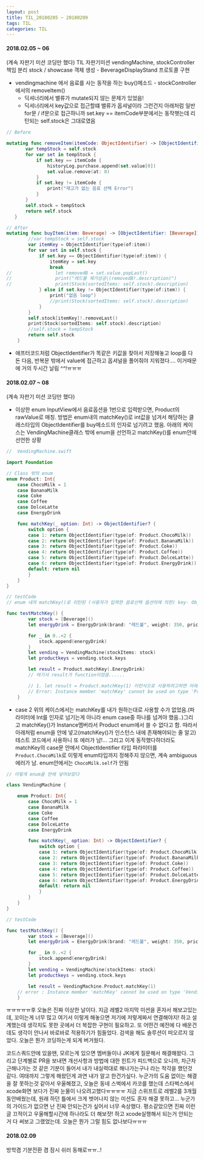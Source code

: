 ```yaml
---
layout: post
title: TIL_20180205 ~ 20180209
tags: TIL
categories: TIL
---
```


#### 2018.02.05 ~ 06
(계속 자판기 미션 코딩만 했다)
TIL
자판기미션 vendingMachine, stockController책임 분리 stock / showcase 객체 생성 - BeverageDisplayStand 프로토콜 구현
- vendingmachine 에서 음료를 사는 동작을 하는 buy()메소드 - stockController에서의 removeItem()
  - 딕셔너리에서 밸류가 mutate되지 않는 문제가 있었음!
  - 딕셔너리에서 key값으로 접근할떄 밸류가 옵셔널이라 그런건지 아래처럼 일반 for문 / if문으로 접근하니까 set.key == itemCode부분에서는 동작햇는데 리턴되는 self.stock은 그대로였음

```Swift
// Before

mutating func removeItem(itemCode: ObjectIdentifier) -> [ObjectIdentifier: [Beverage]]{
       var tempStock = self.stock
       for var set in tempStock {
           if set.key == itemCode {
               historyLog.purchase.append(set.value[0])
               set.value.remove(at: 0)
           }
           if set.key != itemCode {
               print("재고가 없는 음료 선택 Error")
           }
       }
       self.stock = tempStock
       return self.stock
   }

// After
mutating func buyItem(item: Beverage) -> [ObjectIdentifier: [Beverage]] {
        //var tempStock = self.stock
        var itemKey = ObjectIdentifier(type(of:item))
        for var set in self.stock {
            if set.key == ObjectIdentifier(type(of:item)) {
                itemKey = set.key
                break
//                let removedB = set.value.popLast()
//                print("레드불 제거성공\(removedB!.description)")
//                print(Stock(sortedItems: self.stock).description)
            } else if set.key != ObjectIdentifier(type(of:item)) {
                print("없음 loop")
                //print(Stock(sortedItems: self.stock).description)
            }
        }
        self.stock[itemKey]!.removeLast()
        print(Stock(sortedItems: self.stock).description)
        //self.stock = tempStock
        return self.stock
    }
```
- 애프터코드처럼 ObjectIdentifier가 똑같은 키값을 찾아서 저장해놓고 loop를 다 돈 다음, 반복문 밖에서 value에 접근하고 옵셔널을 풀어줘야 지워졌다.... 이거때문에 거의 두시간 날림 ^^!ㅠㅠㅠ


#### 2018.02.07 ~ 08
(계속 자판기 미션 코딩만 했다)
- 이상한 enum
InputView에서 음료옵션을 1번으로 입력받으면, Product의 rawValue로 매칭. 방법은 enum내의 matchKey()로 int값을 넘겨서 해당하는 클래스타입의 ObjectIdentifier를 buy메소드의 인자로 넘기려고 했음.
아래의 케이스는 VendingMachine클래스 밖에 enum을 선언하고 matchKey()를 enum안에 선언한 상황
```Swift
//  VendingMachine.swift

import Foundation

// Class 밖의 enum
enum Product: Int{
    case ChocoMilk = 1
    case BananaMilk
    case Coke
    case Coffee
    case DolceLatte
    case EnergyDrink

    func matchKey(_ option: Int) -> ObjectIdentifier? {
        switch option {
        case 1: return ObjectIdentifier(type(of: Product.ChocoMilk))
        case 2: return ObjectIdentifier(type(of: Product.BananaMilk))
        case 3: return ObjectIdentifier(type(of: Product.Coke))
        case 4: return ObjectIdentifier(type(of: Product.Coffee))
        case 5: return ObjectIdentifier(type(of: Product.DolceLatte))
        case 6: return ObjectIdentifier(type(of: Product.EnergyDrink))
        default: return nil
        }
    }
}

// testCode
// enum 내의 matchKey()로 리턴된 (사용자가 입력한 음료선택 옵션의에 의한) key- ObjectIdentifier값과 자판기가 보유한 stock내의 key-ObjectIdentifier의 값이 같은지 비교하고싶었음

func testMatchKey() {
        var stock = [Beverage]()
        let energyDrink = EnergyDrink(brand: "레드불", weight: 350, price: 2000, name: "레드불", manufactured: "20171010")

        for _ in 0..<2 {
            stock.append(energyDrink)
        }
        let vending = VendingMachine(stockItems: stock)
        let productkeys = vending.stock.keys

        let result = Product.matchKey(.EnergyDrink)
        // 여기서 result가 function이었음......

        // 1. let result = Product.matchKey(1) 이런식으로 사용하려고하면 아래와 같은 에러. 대체 어떤 경우인지 잘 모르겠음 ㅠㅠ
        // Error: Instance member 'matchKey' cannot be used on type 'Product'; did you mean to use a value of this type instead?
    }
```
- case 2
위의 케이스에서는 matchKey를 내가 원하는대로 사용할 수가 없었음.(파라미터에 Int를 인자로 넘기는게 아니라 enum case중 하나를 넘겨야 했음..)그리고 matchKey()가 Instance멤버라서 Product enum에서 쓸 수 없다고 함.
따라서 아래처럼 enum을 안에 넣고(matchKey()가 인스턴스 내에 존재해야되는 줄 알고) 테스트 코드에서 사용하니 또 에러가 남!... 그리고 이게 동작했다하더라도 matchKey의 case문 안에서 ObjectIdentifier 타입 파라미터를 `Product.ChocoMilk`로 이렇게 enum타입까지 정해주지 않으면, 계속 ambiguous에러가 남. enum안에서는 `ChocoMilk.self`가 안됨

```Swift
// 이렇게 enum을 안에 넣어보았다

class VendingMachine {

    enum Product: Int{
        case ChocoMilk = 1
        case BananaMilk
        case Coke
        case Coffee
        case DolceLatte
        case EnergyDrink

        func matchKey(_ option: Int) -> ObjectIdentifier? {
            switch option {
            case 1: return ObjectIdentifier(type(of: Product.ChocoMilk))
            case 2: return ObjectIdentifier(type(of: Product.BananaMilk))
            case 3: return ObjectIdentifier(type(of: Product.Coke))
            case 4: return ObjectIdentifier(type(of: Product.Coffee))
            case 5: return ObjectIdentifier(type(of: Product.DolceLatte))
            case 6: return ObjectIdentifier(type(of: Product.EnergyDrink))
            default: return nil
            }
        }
    }
}

// testCode

func testMatchKey() {
        var stock = [Beverage]()
        let energyDrink = EnergyDrink(brand: "레드불", weight: 350, price: 2000, name: "레드불", manufactured: "20171010")

        for _ in 0..<2 {
            stock.append(energyDrink)
        }
        let vending = VendingMachine(stockItems: stock)
        let productkeys = vending.stock.keys

        let result = VendingMachine.Product.matchKey(1)
    // error : Instance member 'matchKey' cannot be used on type 'VendingMachine.Product'; did you mean to use a value of this type instead?
    }
```

ㅠㅠㅠㅠㅠ후 오늘은 진짜 이상한 날이다. 지금 레벨2 마지막 미션을 혼자서 해보고있는데, 꼬이는게 너무 많고 여기서 이렇게 해놓으면 저기에 저렇게짜서 연결해야지! 하고 설계했는데 생각치도 못한 곳에서 더 복잡한 구현이 필요하고. 또 어떤건 예전에 다 배운건데도 생각이 안나서 바로바로 적용하기가 힘들었다. 검색을 해도 솔루션이 떠오르지 않았다. 오늘은 뭔가 코딩하는게 되게 버거웠다.

코드스쿼드안에 있을땐, 모르는게 있으면 멤버들이나 JK에게 질문해서 해결해왔다. 그리고 단계별로 PR을 보내면 개선사항과 방법에 대한 힌트가 피드백으로 오니까, 차근차근해나가는 것 같은 기분이 들어서 내가 내실력대로 해나가는구나 라는 착각을 했던것 같다. 여태까지 그렇게 해왔던게 과연 내가 알고 한건가싶다. 누군가의 도움 없이는 해결을 잘 못하는것 같아서 우울해졌고, 오늘은 동네 스벅에서 카코를 했는데 스타벅스에서 xcode화면 보다가 진짜 눈물이 나오려고했다ㅠㅠㅠㅠ 지금 스위프트로 레벨2를 3개월동안배웠는데, 원래 하던 틀에서 크게 벗어나지 않는 미션도 혼자 해결 못하고... 누군가의 가이드가 없으면 난 진짜 안되는건가 싶어서 너무 속상했다. 평소같았으면 진짜 이런 글 끄적이고 우울해할시간에 하나라도 더 해보잣! 하고 xcode실행해서 되는거 안되는거 다 써보고 그랬었는데. 오늘은 뭔가 그럴 힘도 없나보다ㅠㅠㅠ

#### 2018.02.09
방학겸 기분전환 겸 잠시 쉬러 동해로ㅠㅠ..!
